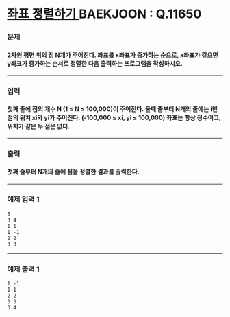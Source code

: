 # [ 좌표 정렬하기 ](https://www.acmicpc.net/problem/11650)  BAEKJOON : Q.11650

### 문제
#### 2차원 평면 위의 점 N개가 주어진다. 좌표를 x좌표가 증가하는 순으로, x좌표가 같으면 y좌표가 증가하는 순서로 정렬한 다음 출력하는 프로그램을 작성하시오.
----------
### 입력
#### 첫째 줄에 점의 개수 N (1 ≤ N ≤ 100,000)이 주어진다. 둘째 줄부터 N개의 줄에는 i번점의 위치 xi와 yi가 주어진다. (-100,000 ≤ xi, yi ≤ 100,000) 좌표는 항상 정수이고, 위치가 같은 두 점은 없다.
----------
### 출력
#### 첫째 줄부터 N개의 줄에 점을 정렬한 결과를 출력한다.
----------
### 예제 입력 1

    5
    3 4
    1 1
    1 -1
    2 2
    3 3

----------
### 예제 출력 1

    1 -1
    1 1
    2 2
    3 3
    3 4
